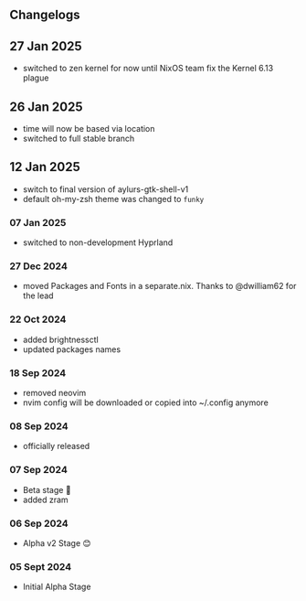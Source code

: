 ## Changelogs

## 27 Jan 2025
- switched to zen kernel for now until NixOS team fix the Kernel 6.13 plague

## 26 Jan 2025
- time will now be based via location
- switched to full stable branch

## 12 Jan 2025
- switch to final version of aylurs-gtk-shell-v1
- default oh-my-zsh theme was changed to `funky`

### 07 Jan 2025
- switched to non-development Hyprland

### 27 Dec 2024
- moved Packages and Fonts in a separate.nix. Thanks to @dwilliam62 for the lead

### 22 Oct 2024
- added brightnessctl
- updated packages names

### 18 Sep 2024
- removed neovim
- nvim config will be downloaded or copied into ~/.config anymore

### 08 Sep 2024
- officially released

### 07 Sep 2024
- Beta stage 🫰
- added zram

### 06 Sep 2024
- Alpha v2 Stage 😊

### 05 Sept 2024
- Initial Alpha Stage